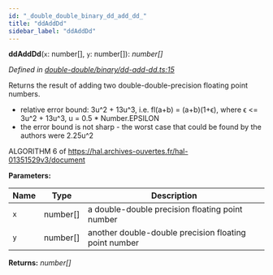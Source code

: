 ```yaml
---
id: "_double_double_binary_dd_add_dd_"
title: "ddAddDd"
sidebar_label: "ddAddDd"
---
```


**ddAddDd**(`x`: number[], `y`: number[]): *number[]*

*Defined in [double-double/binary/dd-add-dd.ts:15](https://github.com/FlorisSteenkamp/double-double/blob/d35ae52/src/double-double/binary/dd-add-dd.ts#L15)*

Returns the result of adding two double-double-precision floating point
numbers.

* relative error bound: 3u^2 + 13u^3, i.e. fl(a+b) = (a+b)(1+ϵ),
where ϵ <= 3u^2 + 13u^3, u = 0.5 * Number.EPSILON
* the error bound is not sharp - the worst case that could be found by the
authors were 2.25u^2

ALGORITHM 6 of https://hal.archives-ouvertes.fr/hal-01351529v3/document

**Parameters:**

Name | Type | Description |
------ | ------ | ------ |
`x` | number[] | a double-double precision floating point number |
`y` | number[] | another double-double precision floating point number  |

**Returns:** *number[]*
